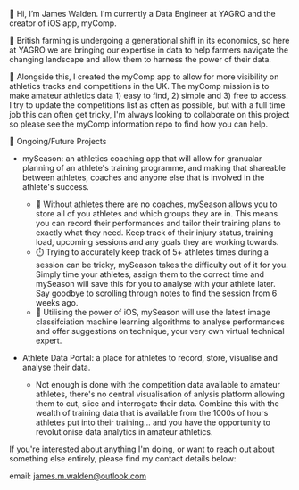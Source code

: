 👋 Hi, I’m James Walden. I'm currently a Data Engineer at YAGRO and the creator of iOS app, myComp. 

:tractor: British farming is undergoing a generational shift in its economics, so here at YAGRO we are bringing our expertise in data to help farmers navigate the changing landscape and allow them to harness the power of their data. 

:iphone: Alongside this, I created the myComp app to allow for more visibility on athletics tracks and competitions in the UK. The myComp mission is to make amateur athletics data 1) easy to find, 2) simple and 3) free to access. I try to update the competitions list as often as possible, but with a full time job this can often get tricky, I'm always looking to collaborate on this project so please see the myComp information repo to find how you can help.

:eyes: Ongoing/Future Projects
- mySeason: an athletics coaching app that will allow for granualar planning of an athlete's training programme, and making that shareable between athletes, coaches and anyone else that is involved in the athlete's success. 
  - :runner: Without athletes there are no coaches, mySeason allows you to store all of you athletes and which groups they are in. This means you can record their performances and tailor their training plans to exactly what they need. Keep track of their injury status, training load, upcoming sessions and any goals they are working towards.
  - :stopwatch: Trying to accurately keep track of 5+ athletes times during a session can be tricky, mySeason takes the difficulty out of it for you. Simply time your athletes, assign them to the correct time and mySeason will save this for you to analyse with your athlete later. Say goodbye to scrolling through notes to find the session from 6 weeks ago.
  - :robot: Utilising the power of iOS, mySeason will use the latest image classifciation machine learning algorithms to analyse performances and offer suggestions on technique, your very own virtual technical expert.

- Athlete Data Portal: a place for athletes to record, store, visualise and analyse their data. 
  - Not enough is done with the competition data available to amateur athletes, there's no central visualisation of anlysis platform allowing them to cut, slice and interrogate their data. Combine this with the wealth of training data that is available from the 1000s of hours athletes put into their training... and you have the opportunity to revolutionise data analytics in amateur athletics.

If you're interested about anything I'm doing, or want to reach out about something else entirely, please find my contact details below:

email: james.m.walden@outlook.com

<!---
JamesWalden97/JamesWalden97 is a ✨ special ✨ repository because its `README.md` (this file) appears on your GitHub profile.
You can click the Preview link to take a look at your changes.
--->
